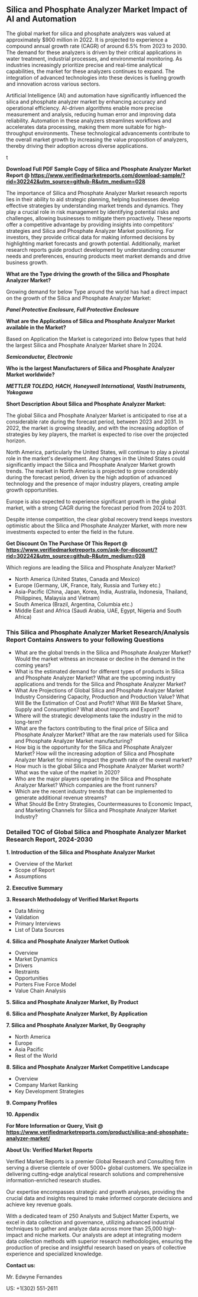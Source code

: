 <h2>Silica and Phosphate Analyzer Market Impact of AI and Automation</h2><p>The global market for silica and phosphate analyzers was valued at approximately $900 million in 2022. It is projected to experience a compound annual growth rate (CAGR) of around 6.5% from 2023 to 2030. The demand for these analyzers is driven by their critical applications in water treatment, industrial processes, and environmental monitoring. As industries increasingly prioritize precise and real-time analytical capabilities, the market for these analyzers continues to expand. The integration of advanced technologies into these devices is fueling growth and innovation across various sectors.</p><p>Artificial Intelligence (AI) and automation have significantly influenced the silica and phosphate analyzer market by enhancing accuracy and operational efficiency. AI-driven algorithms enable more precise measurement and analysis, reducing human error and improving data reliability. Automation in these analyzers streamlines workflows and accelerates data processing, making them more suitable for high-throughput environments. These technological advancements contribute to the overall market growth by increasing the value proposition of analyzers, thereby driving their adoption across diverse applications.</p>t</p><p id="" class=""><strong>Download Full PDF Sample Copy of Silica and Phosphate Analyzer Market Report @ <a href="https://www.verifiedmarketreports.com/download-sample/?rid=302242&utm_source=github-R&utm_medium=028" target="_blank">https://www.verifiedmarketreports.com/download-sample/?rid=302242&utm_source=github-R&utm_medium=028</a></strong></p><p>The importance of&nbsp;Silica and Phosphate Analyzer Market research reports lies in their ability to aid strategic planning, helping businesses develop effective strategies by understanding market trends and dynamics. They play a crucial role in risk management by identifying potential risks and challenges, allowing businesses to mitigate them proactively. These reports offer a competitive advantage by providing insights into competitors' strategies and Silica and Phosphate Analyzer Market positioning. For investors, they provide critical data for making informed decisions by highlighting market forecasts and growth potential. Additionally, market research reports guide product development by understanding consumer needs and preferences, ensuring products meet market demands and drive business growth.</p><p><strong>What are the&nbsp;Type driving the growth of the Silica and Phosphate Analyzer Market?</strong></p><p id="" class="">Growing demand for below Type around the world has had a direct impact on the growth of the Silica and Phosphate Analyzer Market:</p><em><strong>Panel Protective Enclosure, Full Protective Enclosure</strong></em></p><strong>What are the&nbsp;Applications&nbsp;of Silica and Phosphate Analyzer Market available in the Market?</strong></p><p id="" class="">Based on Application the Market is categorized into Below types that held the largest Silica and Phosphate Analyzer Market share In 2024.</p><em><strong>Semiconductor, Electronic</strong></em></p><strong>Who is the largest Manufacturers of Silica and Phosphate Analyzer Market worldwide?</strong></p><p><em><strong>METTLER TOLEDO, HACH, Honeywell International, Vasthi Instruments, Yokogawa</strong></em></p><p id="" class=""><strong>Short Description About Silica and Phosphate Analyzer Market:</strong></p><p>The global Silica and Phosphate Analyzer Market is anticipated to rise at a considerable rate during the forecast period, between 2023 and 2031. In 2022, the market is growing steadily, and with the increasing adoption of strategies by key players, the market is expected to rise over the projected horizon.</p><p>North America, particularly the United States, will continue to play a pivotal role in the market's development. Any changes in the United States could significantly impact the Silica and Phosphate Analyzer Market growth trends. The market in North America is projected to grow considerably during the forecast period, driven by the high adoption of advanced technology and the presence of major industry players, creating ample growth opportunities.</p><p>Europe is also expected to experience significant growth in the global market, with a strong CAGR during the forecast period from 2024 to 2031.</p><p>Despite intense competition, the clear global recovery trend keeps investors optimistic about the Silica and Phosphate Analyzer Market, with more new investments expected to enter the field in the future.</p><p id="" class=""><strong>Get Discount On The Purchase Of This Report @ <a href="https://www.verifiedmarketreports.com/ask-for-discount/?rid=302242&utm_source=github-R&utm_medium=028" target="_blank">https://www.verifiedmarketreports.com/ask-for-discount/?rid=302242&utm_source=github-R&utm_medium=028</a></strong></p>Which regions are leading the Silica and Phosphate Analyzer Market?</p><ul><li>North America (United States, Canada and Mexico)</li><li>Europe (Germany, UK, France, Italy, Russia and Turkey etc.)</li><li>Asia-Pacific (China, Japan, Korea, India, Australia, Indonesia, Thailand, Philippines, Malaysia and Vietnam)</li><li>South America (Brazil, Argentina, Columbia etc.)</li><li>Middle East and Africa (Saudi Arabia, UAE, Egypt, Nigeria and South Africa)</li></ul><h3 id="" class="">This Silica and Phosphate Analyzer Market Research/Analysis Report Contains Answers to your following Questions</h3><ul><li>What are the global trends in the Silica and Phosphate Analyzer Market? Would the market witness an increase or decline in the demand in the coming years?</li><li>What is the estimated demand for different types of products in Silica and Phosphate Analyzer Market? What are the upcoming industry applications and trends for the Silica and Phosphate Analyzer Market?</li><li>What Are Projections of Global Silica and Phosphate Analyzer Market Industry Considering Capacity, Production and Production Value? What Will Be the Estimation of Cost and Profit? What Will Be Market Share, Supply and Consumption? What about imports and Export?</li><li>Where will the strategic developments take the industry in the mid to long-term?</li><li>What are the factors contributing to the final price of Silica and Phosphate Analyzer Market? What are the raw materials used for Silica and Phosphate Analyzer Market manufacturing?</li><li>How big is the opportunity for the Silica and Phosphate Analyzer Market? How will the increasing adoption of Silica and Phosphate Analyzer Market for mining impact the growth rate of the overall market?</li><li>How much is the global Silica and Phosphate Analyzer Market worth? What was the value of the market In 2020?</li><li>Who are the major players operating in the Silica and Phosphate Analyzer Market? Which companies are the front runners?</li><li>Which are the recent industry trends that can be implemented to generate additional revenue streams?</li><li>What Should Be Entry Strategies, Countermeasures to Economic Impact, and Marketing Channels for Silica and Phosphate Analyzer Market Industry?</li></ul><h3 id="" class="">Detailed TOC of Global Silica and Phosphate Analyzer Market Research Report, 2024-2030</h3><p id="" class=""><strong>1. Introduction of the Silica and Phosphate Analyzer Market</strong></p><ul><li>Overview of the Market</li><li>Scope of Report</li><li>Assumptions</li></ul><p id="" class=""><strong>2. Executive Summary</strong></p><p id="" class=""><strong>3. Research Methodology of Verified Market Reports</strong></p><ul><li>Data Mining</li><li>Validation</li><li>Primary Interviews</li><li>List of Data Sources</li></ul><p id="" class=""><strong>4. Silica and Phosphate Analyzer Market Outlook</strong></p><ul><li>Overview</li><li>Market Dynamics</li><li>Drivers</li><li>Restraints</li><li>Opportunities</li><li>Porters Five Force Model</li><li>Value Chain Analysis</li></ul><p id="" class=""><strong>5. Silica and Phosphate Analyzer Market, By Product</strong></p><p id="" class=""><strong>6. Silica and Phosphate Analyzer Market, By Application</strong></p><p id="" class=""><strong>7. Silica and Phosphate Analyzer Market, By Geography</strong></p><ul><li>North America</li><li>Europe</li><li>Asia Pacific</li><li>Rest of the World</li></ul><p id="" class=""><strong>8. Silica and Phosphate Analyzer Market Competitive Landscape</strong></p><ul><li>Overview</li><li>Company Market Ranking</li><li>Key Development Strategies</li></ul><p id="" class=""><strong>9. Company Profiles</strong></p><p id="" class=""><strong>10. Appendix</strong></p><p id="" class=""><strong>For More Information or Query, Visit @ <a href="https://www.verifiedmarketreports.com/product/silica-and-phosphate-analyzer-market/" target="_blank">https://www.verifiedmarketreports.com/product/silica-and-phosphate-analyzer-market/</a></strong></p><p id="" class=""><strong>About Us: Verified Market Reports</strong></p><p id="" class="">Verified Market Reports is a premier Global Research and Consulting firm serving a diverse clientele of over 5000+ global customers. We specialize in delivering cutting-edge analytical research solutions and comprehensive information-enriched research studies.</p><p id="" class="">Our expertise encompasses strategic and growth analyses, providing the crucial data and insights required to make informed corporate decisions and achieve key revenue goals.</p><p id="" class="">With a dedicated team of 250 Analysts and Subject Matter Experts, we excel in data collection and governance, utilizing advanced industrial techniques to gather and analyze data across more than 25,000 high-impact and niche markets. Our analysts are adept at integrating modern data collection methods with superior research methodologies, ensuring the production of precise and insightful research based on years of collective experience and specialized knowledge.</p><p id="" class=""><strong>Contact us:</strong></p><p id="" class="">Mr. Edwyne Fernandes</p><p id="" class="">US: +1(302) 551-2611</p>